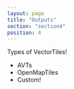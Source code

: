 ```yaml
---
layout: page
title: "Outputs"
section: "section4"
position: 4
---
```


Types of VectorTiles!

- AVTs
- OpenMapTiles
- Custom!
